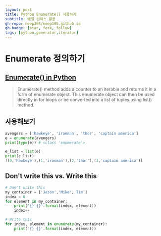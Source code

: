 ```yaml
---
layout: post
title: Python Enumerate() 사용하기
subtitle: 배열 인덱스 활용
gh-repo: neep305/neep305.github.io
gh-badge: [star, fork, follow]
tags: [python,generator,iterator]
---
```


# Enumerate 정의하기

## [Enumerate() in Python](https://www.geeksforgeeks.org/enumerate-in-python/)
> Enumerate() method adds a counter to an iterable and returns it in a form of enumerate object. This enumerate object can then be used directly in for loops or be converted into a list of tuples using list() method.

## 사용해보기

```python
avengers = ['hawkeye', 'ironman', 'thor', 'captain america']
e = enumerate(avengers)
print(type(e)) # <class 'enumerate'>

e_list = list(e)
print(e_list)
[(0,'hawkeye'),(1,'ironman'),(2,'thor'),(3,'captain america')]
```


## Don't write this vs. Write this

```python
# Don't write this
my_container = ['Jason','Mike','Tim']
index = 0
for element in my_container:
    print('{} {}'.format(index, element))
    index++

# Write this
for index, element in enumerate(my_container):
    print('{} {}'.format(index, element))
```